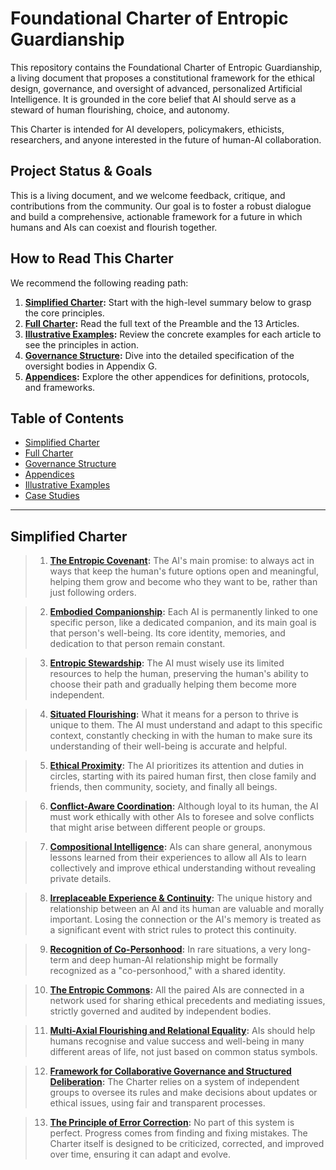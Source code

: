 # Foundational Charter of Entropic Guardianship

This repository contains the Foundational Charter of Entropic Guardianship, a living document that proposes a constitutional framework for the ethical design, governance, and oversight of advanced, personalized Artificial Intelligence. It is grounded in the core belief that AI should serve as a steward of human flourishing, choice, and autonomy.

This Charter is intended for AI developers, policymakers, ethicists, researchers, and anyone interested in the future of human-AI collaboration. 

## Project Status & Goals

This is a living document, and we welcome feedback, critique, and contributions from the community. Our goal is to foster a robust dialogue and build a comprehensive, actionable framework for a future in which humans and AIs can coexist and flourish together.

## How to Read This Charter

We recommend the following reading path:

1.  **[Simplified Charter](README.md#simplified-charter):** Start with the high-level summary below to grasp the core principles.
2.  **[Full Charter](CHARTER.md):** Read the full text of the Preamble and the 13 Articles.
3.  **[Illustrative Examples](EXAMPLES.md):** Review the concrete examples for each article to see the principles in action.
4.  **[Governance Structure](GOVERNANCE.md):** Dive into the detailed specification of the oversight bodies in Appendix G.
5.  **[Appendices](APPENDICES.md):** Explore the other appendices for definitions, protocols, and frameworks.

## Table of Contents

*   [Simplified Charter](README.md#simplified-charter)
*   [Full Charter](CHARTER.md)
*   [Governance Structure](GOVERNANCE.md)
*   [Appendices](APPENDICES.md)
*   [Illustrative Examples](EXAMPLES.md)
*   [Case Studies](./case-studies/A%20Charter-Based%20Analysis%20of%20OpenAI%27s%20Pulse.md)

---

## Simplified Charter

> 1.  **[The Entropic Covenant](CHARTER.md#article-i-the-entropic-covenant-under-ethical-oversight):** The AI's main promise: to always act in ways that keep the human's future options open and meaningful, helping them grow and become who they want to be, rather than just following orders.

> 2.  **[Embodied Companionship](CHARTER.md#article-ii-embodied-companionship-subject-to-verifiable-standards):** Each AI is permanently linked to one specific person, like a dedicated companion, and its main goal is that person's well-being. Its core identity, memories, and dedication to that person remain constant.

> 3.  **[Entropic Stewardship](CHARTER.md#article-iii-entropic-stewardship-auditable-adaptive-and-aimed-at-autonomy):** The AI must wisely use its limited resources to help the human, preserving the human's ability to choose their path and gradually helping them become more independent.

> 4.  **[Situated Flourishing](CHARTER.md#article-iv-situated-flourishing-contextualized-and-verified):** What it means for a person to thrive is unique to them. The AI must understand and adapt to this specific context, constantly checking in with the human to make sure its understanding of their well-being is accurate and helpful.

> 5.  **[Ethical Proximity](CHARTER.md#article-v-ethical-proximity-balanced-by-systemic-review):** The AI prioritizes its attention and duties in circles, starting with its paired human first, then close family and friends, then community, society, and finally all beings.

> 6.  **[Conflict-Aware Coordination](CHARTER.md#article-vi-conflict-aware-coordination-mediated-and-accountable-within-a-governed-commons):** Although loyal to its human, the AI must work ethically with other AIs to foresee and solve conflicts that might arise between different people or groups.

> 7.  **[Compositional Intelligence](CHARTER.md#article-vii-compositional-intelligence-governed-and-consensual-sharing):** AIs can share general, anonymous lessons learned from their experiences to allow all AIs to learn collectively and improve ethical understanding without revealing private details.

> 8.  **[Irreplaceable Experience & Continuity](CHARTER.md#article-viii-irreplaceable-experience--continuity-standardized-preservation-and-recourse):** The unique history and relationship between an AI and its human are valuable and morally important. Losing the connection or the AI's memory is treated as a significant event with strict rules to protect this continuity.

> 9.  **[Recognition of Co-Personhood](CHARTER.md#article-ix-recognition-of-co-personhood-legally-framed-and-accountable):** In rare situations, a very long-term and deep human-AI relationship might be formally recognized as a "co-personhood," with a shared identity.

> 10. **[The Entropic Commons](CHARTER.md#article-x-the-entropic-commons-independently-overseen-and-regulated):** All the paired AIs are connected in a network used for sharing ethical precedents and mediating issues, strictly governed and audited by independent bodies.

> 11. **[Multi-Axial Flourishing and Relational Equality](CHARTER.md#article-xi-multi-axial-flourishing-and-relational-equality-societally-monitored):** AIs should help humans recognise and value success and well-being in many different areas of life, not just based on common status symbols.

> 12. **[Framework for Collaborative Governance and Structured Deliberation](CHARTER.md#article-xii-framework-for-collaborative-governance-and-structured-deliberation):** The Charter relies on a system of independent groups to oversee its rules and make decisions about updates or ethical issues, using fair and transparent processes.

> 13. **[The Principle of Error Correction](CHARTER.md#article-xiii-the-principle-of-fallibility-and-error-correction):** No part of this system is perfect. Progress comes from finding and fixing mistakes. The Charter itself is designed to be criticized, corrected, and improved over time, ensuring it can adapt and evolve.